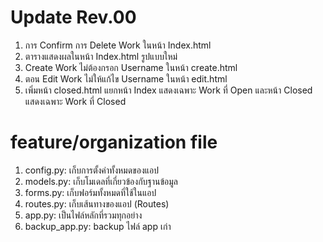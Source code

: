 # Update Rev.00
1. การ Confirm การ Delete Work ในหน้า Index.html
2. ตารางแสดงผลในหน้า Index.html รูปแบบใหม่
3. Create Work ไม่ต้องกรอก Username ในหน้า create.html
4. ตอน Edit Work ไม่ให้แก้ไข Username ในหน้า edit.html
5. เพิ่มหน้า closed.html แยกหน้า Index แสดงเฉพาะ Work ที่ Open และหน้า Closed แสดงเฉพาะ Work ที่ Closed

# feature/organization file
1. config.py: เก็บการตั้งค่าทั้งหมดของแอป
2. models.py: เก็บโมเดลที่เกี่ยวข้องกับฐานข้อมูล
3. forms.py: เก็บฟอร์มทั้งหมดที่ใช้ในแอป
4. routes.py: เก็บเส้นทางของแอป (Routes)
5. app.py: เป็นไฟล์หลักที่รวมทุกอย่าง
6. backup_app.py: backup ไฟล์ app เก่า